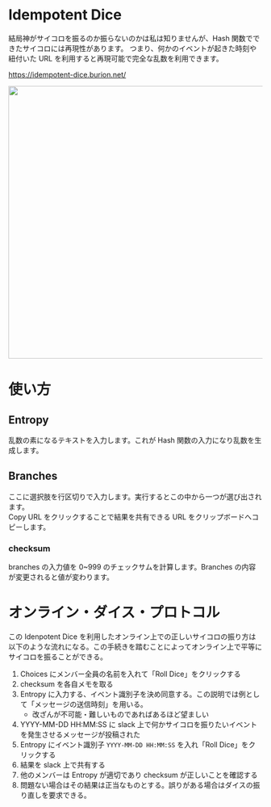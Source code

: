# Idempotent Dice

結局神がサイコロを振るのか振らないのかは私は知りませんが、Hash 関数でできたサイコロには再現性があります。
つまり、何かのイベントが起きた時刻や紐付いた URL を利用すると再現可能で完全な乱数を利用できます。

https://idempotent-dice.burion.net/

<img src="https://github.com/buri83/idempotent-dice/blob/main/dist/image.png" height="540px">

# 使い方

## Entropy

乱数の素になるテキストを入力します。これが Hash 関数の入力になり乱数を生成します。

## Branches

ここに選択肢を行区切りで入力します。実行するとこの中から一つが選び出されます。  
Copy URL をクリックすることで結果を共有できる URL をクリップボードへコピーします。

### checksum

branches の入力値を 0~999 のチェックサムを計算します。Branches の内容が変更されると値が変わります。

# オンライン・ダイス・プロトコル

この Idenpotent Dice を利用したオンライン上での正しいサイコロの振り方は以下のような流れになる。この手続きを踏むことによってオンライン上で平等にサイコロを振ることができる。

1. Choices にメンバー全員の名前を入れて「Roll Dice」をクリックする
2. checksum を各自メモを取る
3. Entropy に入力する、イベント識別子を決め同意する。この説明では例として「メッセージの送信時刻」を用いる。
   - 改ざんが不可能・難しいものであればあるほど望ましい
4. YYYY-MM-DD HH:MM:SS に slack 上で何かサイコロを振りたいイベントを発生させるメッセージが投稿された
5. Entropy にイベント識別子 `YYYY-MM-DD HH:MM:SS` を入れ「Roll Dice」をクリックする
6. 結果を slack 上で共有する
7. 他のメンバーは Entropy が適切であり checksum が正しいことを確認する
8. 問題ない場合はその結果は正当なものとする。誤りがある場合はダイスの振り直しを要求できる。
